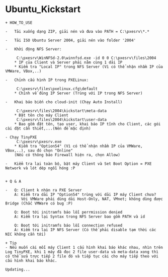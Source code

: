 # Ubuntu_Kickstart

    + HOW_TO_USE
    
    -   Tải xuống dạng ZIP, giải nén và đưa vào PATH = C:\pxesrv\*.*
    
    -   Tải ISO Ubuntu Server 2004, giải nén vào folder '2004'
    
    -   Khởi động NFS Server:
    
         C:\pxesrv\WinNFSd-2.0\winnfsd.exe -id 0 0 C:\pxesrv\files\2004
        * IP của Client và Server phải nằm cùng 1 dải IP
        * Kiểm tra "Local IP" trong NFS Server (Vì có thể nhận nhầm IP của VMWare, VBox,..)

    -   Chỉnh cấu hình IP trong PXELinux:
    
         C:\pxesrv\files\pxelinux.cfg\default
        * Chỉnh về đúng IP Server (Trùng với IP trong NFS Server)

    -   Khai báo biến cho cloud-init (Chạy Auto Install)

         C:\pxesrv\files\2004\kickstart\meta-data
        * Đặt tên cho máy Client
         C:\pxesrv\files\2004\kickstart\user-data
        * Bao gồm đặt tên, tạo user, khai báo IP tĩnh cho Client, các gói cài đặt cần thiết,...(Nên để mặc định)

    - Chạy TinyPXE
         C:\pxesrv\pxesrv.exe
        * Kiểm tra "Option54" (Vì có thể nhận nhầm IP của VMWare, VBox,..), sau đó chọn "Online"
        (Nếu có thông báo Firewall hiện ra, chọn Allow)
        
    -   Kiểm tra lại toàn bộ, bật máy Client và Set Boot Option = PXE Network và lót dép ngồi hóng :P 


    + Q & A

    -   Q: Client k nhận ra PXE Server
        A: Kiểm tra dải IP "Option54" trùng với dải IP máy Client chưa?
           Với VMWare phải dùng dải Host-Only, NAT, VMnet; không dùng được Bridge (Chắc VMWare có bug :P)
        
        Q: Boot tới initramfs báo lỗi perrmission denied
        A: Kiểm tra lại Syntax trong NFS Server bao gồm PATH và id

        Q: Boot tới initramfs báo lỗi connection refused
        A: Kiểm tra lại IP NFS Server (Có thể phải disable tạm thời các NIC không cần tới)

    + Tip
    - Nếu muốn cài mỗi máy Client 1 cấu hình khai báo khác nhau, nhìn trên Log TinyPXE, khi 1 máy đã đọc 2 file user-data và meta-data xong thì có thể sửa trực tiếp 2 file đó và tiếp tục cài cho máy tiếp theo với cấu hình khai báo khác.

    Updating... 